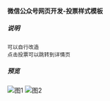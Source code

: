 #### 微信公众号网页开发-投票样式模板

##### 说明
```利用bootstrap搭建的投票样式模板
可以自行改造
点击投票可以跳转到详情页
```

##### 预览

![图1](https://github.com/gogogodeng/votetemp/blob/master/assert/imgs/review1.png)
![图2](https://github.com/gogogodeng/votetemp/blob/master/assert/imgs/review2.png)